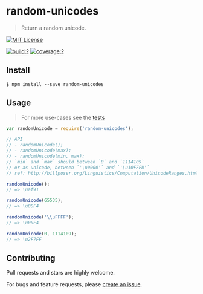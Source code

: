 # random-unicodes

> Return a random unicode.

[![MIT License](https://img.shields.io/badge/license-MIT_License-green.svg?style=flat-square)](https://github.com/mock-end/random-unicodes/blob/master/LICENSE)

[![build:?](https://img.shields.io/travis/mock-end/random-unicodes/master.svg?style=flat-square)](https://travis-ci.org/mock-end/random-unicodes)
[![coverage:?](https://img.shields.io/coveralls/mock-end/random-unicodes/master.svg?style=flat-square)](https://coveralls.io/github/mock-end/random-unicodes)


## Install

```
$ npm install --save random-unicodes
```

## Usage

> For more use-cases see the [tests](https://github.com/mock-end/random-unicodes/blob/master/test/spec/index.js)

```js
var randomUnicode = require('random-unicodes');

// API
// - randomUnicode();
// - randomUnicode(max);
// - randomUnicode(min, max);
// `min` and `max` should between `0` and `1114109`
// or as unicode, between `'\u0000'` and `'\u10FFFD'`
// ref: http://billposer.org/Linguistics/Computation/UnicodeRanges.html

randomUnicode();
// => \uaf91

randomUnicode(65535);
// => \u00F4

randomUnicode('\\uFFFF');
// => \u00F4

randomUnicode(0, 1114109);
// => \u2F7FF
```


## Contributing

Pull requests and stars are highly welcome.

For bugs and feature requests, please [create an issue](https://github.com/mock-end/random-unicodes/issues/new).
